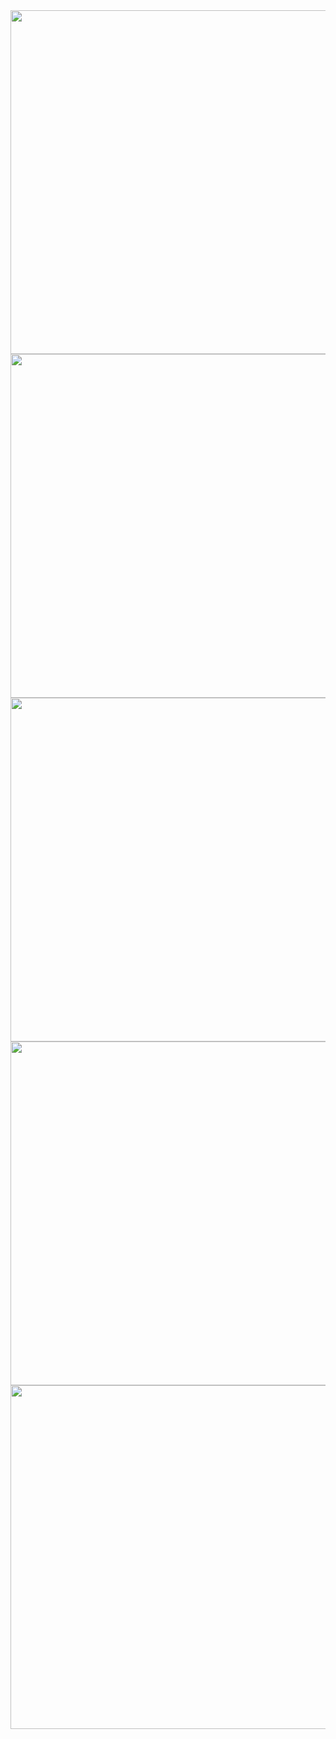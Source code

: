<img width="550px" src="https://github-readme-stats.vercel.app/api?username=pdrajan&theme=radical&hide_border=true&show_icons=true&rank_icon=github&count_private=true" />
<img width="550px" src="https://github-readme-streak-stats.herokuapp.com/?user=pdrajan&theme=radical&hide_border=true" />
<img width="550px" src="https://github-readme-stats.vercel.app/api/top-langs/?username=pdrajan&theme=radical&hide_border=true&include_all_commits=true&count_private=true&layout=compact" />
<img width="550px" src="https://wakatime.com/share/@pdrajan/7586139e-cddb-47f8-bc96-c19912534f4b.svg" />
<img width="550px" src="https://wakatime.com/share/@pdrajan/890c8a25-3d71-4496-9223-13c91a34ac95.svg"/>

